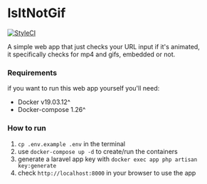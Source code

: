 # IsItNotGif

[![StyleCI](https://github.styleci.io/repos/318025473/shield?branch=main)](https://github.styleci.io/repos/318025473?branch=main)

A simple web app that just checks your URL input if it's animated, \
it specifically checks for mp4 and gifs, embedded or not.

### Requirements

if you want to run this web app yourself you'll need:

* Docker v19.03.12^
* Docker-compose 1.26^

### How to run
1. `cp .env.example .env` in the terminal
2. use `docker-compose up -d` to create/run the containers
3. generate a laravel app key with `docker exec app php artisan key:generate`
4. check `http://localhost:8000` in your browser to use the app
